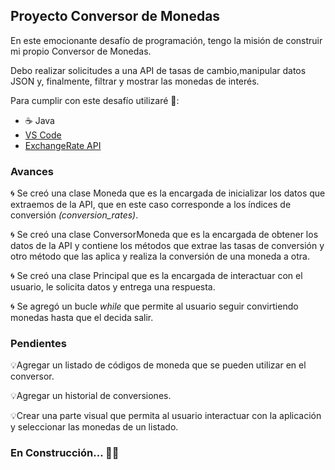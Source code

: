 ## Proyecto Conversor de Monedas

En este emocionante desafío de programación, tengo la misión de construir mi propio Conversor de Monedas. 

Debo realizar solicitudes a una API de tasas de cambio,manipular datos JSON y, finalmente, filtrar y mostrar las monedas de interés. 

Para cumplir con este desafío utilizaré 🧰:

- ☕ Java
- <a href="https://code.visualstudio.com/">VS Code</a>
- <a href="https://www.exchangerate-api.com/">ExchangeRate API</a>

### Avances

🌀 Se creó una clase Moneda que es la encargada de inicializar los datos que extraemos de la API, que en este caso corresponde a los índices de conversión *(conversion_rates)*.

🌀 Se creó una clase ConversorMoneda que es la encargada de obtener los datos de la API y contiene los métodos que extrae las tasas de conversión y otro método que las aplica y realiza la conversión de una moneda a otra.

🌀 Se creó una clase Principal que es la encargada de interactuar con el usuario, le solicita datos y entrega una respuesta.

🌀 Se agregó un bucle *while* que permite al usuario seguir convirtiendo monedas hasta que el decida salir.

### Pendientes

💡Agregar un listado de códigos de moneda que se pueden utilizar en el conversor.

💡Agregar un historial de conversiones.

💡Crear una parte visual que permita al usuario interactuar con la aplicación y seleccionar las monedas de un listado.

### En Construcción... 🏴‍☠️
